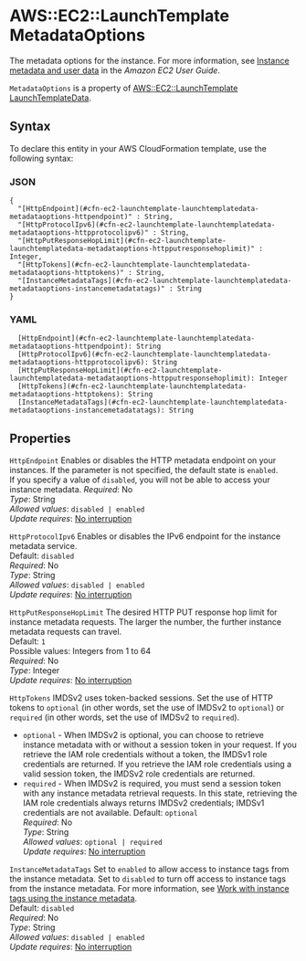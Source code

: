 # AWS::EC2::LaunchTemplate MetadataOptions<a name="aws-properties-ec2-launchtemplate-launchtemplatedata-metadataoptions"></a>

The metadata options for the instance\. For more information, see [Instance metadata and user data](https://docs.aws.amazon.com/AWSEC2/latest/UserGuide/ec2-instance-metadata.html) in the _Amazon EC2 User Guide_\.

`MetadataOptions` is a property of [AWS::EC2::LaunchTemplate LaunchTemplateData](https://docs.aws.amazon.com/AWSCloudFormation/latest/UserGuide/aws-properties-ec2-launchtemplate-launchtemplatedata.html)\.

## Syntax<a name="aws-properties-ec2-launchtemplate-launchtemplatedata-metadataoptions-syntax"></a>

To declare this entity in your AWS CloudFormation template, use the following syntax:

### JSON<a name="aws-properties-ec2-launchtemplate-launchtemplatedata-metadataoptions-syntax.json"></a>

```
{
  "[HttpEndpoint](#cfn-ec2-launchtemplate-launchtemplatedata-metadataoptions-httpendpoint)" : String,
  "[HttpProtocolIpv6](#cfn-ec2-launchtemplate-launchtemplatedata-metadataoptions-httpprotocolipv6)" : String,
  "[HttpPutResponseHopLimit](#cfn-ec2-launchtemplate-launchtemplatedata-metadataoptions-httpputresponsehoplimit)" : Integer,
  "[HttpTokens](#cfn-ec2-launchtemplate-launchtemplatedata-metadataoptions-httptokens)" : String,
  "[InstanceMetadataTags](#cfn-ec2-launchtemplate-launchtemplatedata-metadataoptions-instancemetadatatags)" : String
}
```

### YAML<a name="aws-properties-ec2-launchtemplate-launchtemplatedata-metadataoptions-syntax.yaml"></a>

```
  [HttpEndpoint](#cfn-ec2-launchtemplate-launchtemplatedata-metadataoptions-httpendpoint): String
  [HttpProtocolIpv6](#cfn-ec2-launchtemplate-launchtemplatedata-metadataoptions-httpprotocolipv6): String
  [HttpPutResponseHopLimit](#cfn-ec2-launchtemplate-launchtemplatedata-metadataoptions-httpputresponsehoplimit): Integer
  [HttpTokens](#cfn-ec2-launchtemplate-launchtemplatedata-metadataoptions-httptokens): String
  [InstanceMetadataTags](#cfn-ec2-launchtemplate-launchtemplatedata-metadataoptions-instancemetadatatags): String
```

## Properties<a name="aws-properties-ec2-launchtemplate-launchtemplatedata-metadataoptions-properties"></a>

`HttpEndpoint` <a name="cfn-ec2-launchtemplate-launchtemplatedata-metadataoptions-httpendpoint"></a>
Enables or disables the HTTP metadata endpoint on your instances\. If the parameter is not specified, the default state is `enabled`\.  
If you specify a value of `disabled`, you will not be able to access your instance metadata\.
_Required_: No  
_Type_: String  
_Allowed values_: `disabled | enabled`  
_Update requires_: [No interruption](https://docs.aws.amazon.com/AWSCloudFormation/latest/UserGuide/using-cfn-updating-stacks-update-behaviors.html#update-no-interrupt)

`HttpProtocolIpv6` <a name="cfn-ec2-launchtemplate-launchtemplatedata-metadataoptions-httpprotocolipv6"></a>
Enables or disables the IPv6 endpoint for the instance metadata service\.  
Default: `disabled`  
_Required_: No  
_Type_: String  
_Allowed values_: `disabled | enabled`  
_Update requires_: [No interruption](https://docs.aws.amazon.com/AWSCloudFormation/latest/UserGuide/using-cfn-updating-stacks-update-behaviors.html#update-no-interrupt)

`HttpPutResponseHopLimit` <a name="cfn-ec2-launchtemplate-launchtemplatedata-metadataoptions-httpputresponsehoplimit"></a>
The desired HTTP PUT response hop limit for instance metadata requests\. The larger the number, the further instance metadata requests can travel\.  
Default: `1`  
Possible values: Integers from 1 to 64  
_Required_: No  
_Type_: Integer  
_Update requires_: [No interruption](https://docs.aws.amazon.com/AWSCloudFormation/latest/UserGuide/using-cfn-updating-stacks-update-behaviors.html#update-no-interrupt)

`HttpTokens` <a name="cfn-ec2-launchtemplate-launchtemplatedata-metadataoptions-httptokens"></a>
IMDSv2 uses token\-backed sessions\. Set the use of HTTP tokens to `optional` \(in other words, set the use of IMDSv2 to `optional`\) or `required` \(in other words, set the use of IMDSv2 to `required`\)\.

- `optional` \- When IMDSv2 is optional, you can choose to retrieve instance metadata with or without a session token in your request\. If you retrieve the IAM role credentials without a token, the IMDSv1 role credentials are returned\. If you retrieve the IAM role credentials using a valid session token, the IMDSv2 role credentials are returned\.
- `required` \- When IMDSv2 is required, you must send a session token with any instance metadata retrieval requests\. In this state, retrieving the IAM role credentials always returns IMDSv2 credentials; IMDSv1 credentials are not available\.
  Default: `optional`  
  _Required_: No  
  _Type_: String  
  _Allowed values_: `optional | required`  
  _Update requires_: [No interruption](https://docs.aws.amazon.com/AWSCloudFormation/latest/UserGuide/using-cfn-updating-stacks-update-behaviors.html#update-no-interrupt)

`InstanceMetadataTags` <a name="cfn-ec2-launchtemplate-launchtemplatedata-metadataoptions-instancemetadatatags"></a>
Set to `enabled` to allow access to instance tags from the instance metadata\. Set to `disabled` to turn off access to instance tags from the instance metadata\. For more information, see [Work with instance tags using the instance metadata](https://docs.aws.amazon.com/AWSEC2/latest/UserGuide/Using_Tags.html#work-with-tags-in-IMDS)\.  
Default: `disabled`  
_Required_: No  
_Type_: String  
_Allowed values_: `disabled | enabled`  
_Update requires_: [No interruption](https://docs.aws.amazon.com/AWSCloudFormation/latest/UserGuide/using-cfn-updating-stacks-update-behaviors.html#update-no-interrupt)
